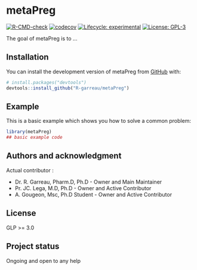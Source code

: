 
# metaPreg

<!-- badges: start -->
[![R-CMD-check](https://github.com/R-garreau/metaPreg/actions/workflows/R-CMD-check.yaml/badge.svg)](https://github.com/R-garreau/PKtool/actions/workflows/R-CMD-check.yaml)
[![codecov](https://codecov.io/github/R-garreau/metaPreg/graph/badge.svg?token=F4IMFSQA8D)](https://codecov.io/github/R-garreau/metaPreg)
[![Lifecycle: experimental](https://img.shields.io/badge/lifecycle-experimental-orange.svg)](https://lifecycle.r-lib.org/articles/stages.html#experimental)
[![License: GPL-3](https://img.shields.io/badge/license-GPL--3-blue.svg)](https://cran.r-project.org/web/licenses/GPL-3)
<!-- badges: end -->

The goal of metaPreg is to ...

## Installation

You can install the development version of metaPreg from [GitHub](https://github.com/) with:

``` r
# install.packages("devtools")
devtools::install_github("R-garreau/metaPreg")
```

## Example

This is a basic example which shows you how to solve a common problem:

``` r
library(metaPreg)
## basic example code
```

## Authors and acknowledgment

Actual contributor :

-   Dr. R. Garreau, Pharm.D, Ph.D - Owner and Main Maintainer  
-   Pr. JC. Lega, M.D, Ph.D - Owner and Active Contributor  
-   A. Gougeon, Msc, Ph.D Student - Owner and Active Contributor

## License

GLP \>= 3.0

## Project status

Ongoing and open to any help
